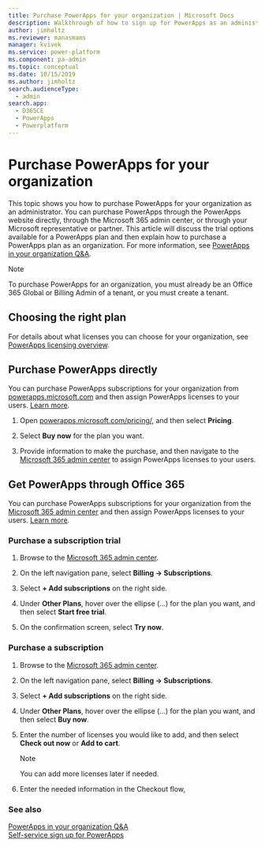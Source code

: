 ```yaml
---
title: Purchase PowerApps for your organization | Microsoft Docs
description: Walkthrough of how to sign up for PowerApps as an administrator.
author: jimholtz
ms.reviewer: manasmams
manager: kvivek
ms.service: power-platform
ms.component: pa-admin
ms.topic: conceptual
ms.date: 10/15/2019
ms.author: jimholtz
search.audienceType: 
  - admin
search.app: 
  - D365CE
  - PowerApps
  - Powerplatform
---
```


# Purchase PowerApps for your organization

This topic shows you how to purchase PowerApps for your organization as an administrator. You can purchase PowerApps through the PowerApps website directly, through the Microsoft 365 admin center, or through your Microsoft representative or partner. This article will discuss the trial options available for a PowerApps plan and then explain how to purchase a PowerApps plan as an organization. For more information, see [PowerApps in your organization Q&A](signup-question-and-answer.md).

> [!NOTE]
>   To purchase PowerApps for an organization, you must already be an Office 365 Global or Billing Admin of a tenant, or you must create a tenant.

## Choosing the right plan
For details about what licenses you can choose for your organization, see [PowerApps licensing overview](pricing-billing-skus.md).

## Purchase PowerApps directly
You can purchase PowerApps subscriptions for your organization from [powerapps.microsoft.com][4] and then assign PowerApps licenses to your users. [Learn more][5].

1. Open [powerapps.microsoft.com/pricing/][4], and then select **Pricing**.

2. Select **Buy now** for the plan you want.

3. Provide information to make the purchase, and then navigate to the [Microsoft 365 admin center][6] to assign PowerApps licenses to your users.

## Get PowerApps through Office 365
You can purchase PowerApps subscriptions for your organization from the [Microsoft 365 admin center][6] and then assign PowerApps licenses to your users. [Learn more][5].

### Purchase a subscription trial
1. Browse to the [Microsoft 365 admin center][6].

2. On the left navigation pane, select **Billing -> Subscriptions**.

3. Select **+ Add subscriptions** on the right side.

4. Under **Other Plans**, hover over the ellipse (...) for the plan you want, and then select **Start free trial**.

5. On the confirmation screen, select **Try now**.

### Purchase a subscription
1. Browse to the [Microsoft 365 admin center][6].

2. On the left navigation pane, select **Billing -> Subscriptions**.

3. Select **+ Add subscriptions** on the right side.

4. Under **Other Plans**, hover over the ellipse (...) for the plan you want, and then select **Buy now**.

5. Enter the number of licenses you would like to add, and then select **Check out now** or **Add to cart**.

   > [!NOTE]
   > You can add more licenses later if needed.

6. Enter the needed information in the Checkout flow,

<!--
## Add-ons
These are not supported yet.
-->

### See also
[PowerApps in your organization Q&A](signup-question-and-answer.md)  
[Self-service sign up for PowerApps](/powerapps/maker/signup-for-powerapps)  

<!--Reference links in article-->
[1]: http://go.microsoft.com/fwlink/p/?LinkId=715583
[2]: http://go.microsoft.com/fwlink/p/?LinkId=708209
[4]: https://powerapps.microsoft.com/pricing/
[5]: https://docs.microsoft.com/office365/admin/subscriptions-and-billing/assign-licenses-to-users?view=o365-worldwide
[6]: https://admin.microsoft.com/admin/default.aspx
